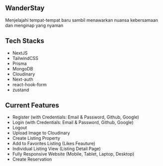 ## WanderStay

Menjelajahi tempat-tempat baru sambil menawarkan nuansa kebersamaan dan menginap yang nyaman

## Tech Stacks

- NextJS
- TailwindCSS
- Prisma
- MongoDB
- Cloudinary
- Next-auth
- react-hook-form
- zustand

## Current Features

- Register (with Credentials: Email & Password, Github, Google)
- Login (with Credentials: Email & Password, Github, Google)
- Logout
- Upload Image to Cloudinary
- Create Listing Property
- Add to Favorites Listing (Likes Feauture)
- Individual Listing View (Listing Detail Page)
- Fully Responsive Website (Mobile, Tablet, Laptop, Desktop)
- Create Reservation
